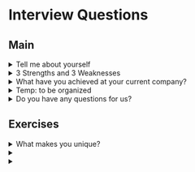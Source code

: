 # Interview Questions







## Main

<details>

<summary>Tell me about yourself</summary>

This warm-up question is your chance to make an impactful first impression. Be prepared to describe yourself in a few sentences. You can mention: 

- Your past experiences and how they relate to the current job
- How your most recent job is tied to this new opportunity
- Two of your strengths
- One personal attribute, like a hobby or an interest

The majority of this response leans on your past work experience, with a small dash of your personal life added at the end of the response. Keep your answer to two to four minutes.

Example:

我是Kelvin，目前从事前端开发已经有2年多的经验，比较擅长React.js，Typescript，Node.js，Golang，也对这些技术栈感兴趣。
目前，我在 Simpletruss 负责 一款面向 vendor 的 Property Management SaaS 平台。该平台提供 technician 排班管理、工单处理、发票支付和数据报告等功能。
在项目中，我主要负责 前端开发，具体包括：
- Dashboard、Schedule Calendar、图表和 Listing Page 的开发，优化用户交互体验。
- 使用 TailwindCSS + ShadCN 构建 UI 组件库，提升团队协作效率，确保前端风格统一。
- GraphQL + Apollo Client 进行数据管理，优化 API 调用，提高性能。

除此之外，我也利用 Next.js 和 ShadCN 开发个人项目，积累了 前端架构、性能优化 方面的经验。如果有时间，我也能展示其中的部分功能

我对 FinTech 行业 尤其是 加密支付、Web3 钱包集成 深感兴趣，期待能加入 dtcpay，结合我的 前端技术和用户体验优化能力，打造更高效的加密支付产品，同时在 金融科技和 Web3 领域 进一步成长


</details>


<details>

<summary>3 Strengths and 3 Weaknesses</summary>


### Strengths

1. Responsible and Code Quality Consciousness
	- I prioritize writing clean and maintainable code in every task I undertake.
	- Before completing a task, I assess the code's readability, maintainability, and performance, ensuring it meets high standards.
	- I strive to keep my codebase clean, making it easier for myself and my team to maintain and enhance it in the future.
1. Strong Problem-Solving Skills
	- I possess strong analytical and problem-solving abilities, which I rate as a 9 out of 10.
	- I approach challenges with enthusiasm and persistence, deriving satisfaction from finding innovative solutions.
	- Problem-solving is a passion of mine, and I enjoy the thrill of overcoming obstacles and achieving successful outcomes.
1. Enthusiasm for Learning and Adopting New Technologies
	- I have a genuine passion for researching and exploring new technologies and their potential applications.
	- I enjoy staying updated on emerging trends and comparing new technologies with existing ones to assess their feasibility and benefits.
	- My eagerness to embrace new technologies allows me to continuously enhance my skills and contribute to the development of innovative solutions.

### Weaknesses

1. Perfectionism with Code
	- While I strive for perfection in my code, I recognize that it can sometimes lead to overthinking and excessive time spent on minor details.
	- I'm actively working on balancing my pursuit of perfection with the need for timely completion, understanding that delivering functional and maintainable code is ultimately more important.
1. English Proficiency
	- I acknowledge that my English proficiency is an area for improvement
	- To address this weakness, I am actively working on enhancing my English language skills through self-study and seeking opportunities for practice and improvement.
1. Limited Experience in Public Speaking
	- I recognize that I have limited experience in public speaking, which may impact my ability to effectively communicate ideas in certain situations.
	- To overcome this weakness, I am committed to seeking out opportunities for public speaking practice, such as participating in workshops or joining public speaking clubs, to build confidence and improve my communication skills.


</details>

<details>

<summary>What have you achieved at your current company?</summary>

Example:
In my current role as a frontend developer, I've had the opportunity to contribute to several key achievements within my team and the company as a whole.

One notable accomplishment was leading the redesign of our flagship product's user interface. This project involved collaborating closely with UX designers, product managers, and backend developers to modernize the UI while improving usability and performance. Through my contributions, we were able to deliver a sleek and intuitive interface that received positive feedback from both users and stakeholders, resulting in a significant increase in user engagement and satisfaction metrics.

Additionally, I played a key role in optimizing the performance of our web application. By conducting thorough performance audits, identifying bottlenecks, and implementing targeted optimizations such as lazy loading, code splitting, and caching strategies, I was able to significantly reduce page load times and improve overall responsiveness. This not only enhanced the user experience but also contributed to higher conversion rates and improved SEO rankings for our product.

Furthermore, I spearheaded the implementation of a new frontend testing strategy utilizing modern testing frameworks like Jest and React Testing Library. By establishing comprehensive test suites for critical UI components and features, I helped improve the stability and reliability of our codebase, reducing the occurrence of bugs and regressions in production.

Overall, these achievements demonstrate my ability to drive impactful changes through effective collaboration, strategic problem-solving, and a commitment to delivering high-quality frontend solutions that align with both user needs and business goals.

</details>


<details>

<summary>Temp: to be organized </summary>

Certainly! Here's an example of how the interview might be structured:

**Introduction (5 minutes)**:
- The interviewer welcomes you to the interview and introduces themselves.
- They provide an overview of the interview process, mentioning that it will consist of a video interview followed by a whiteboard coding assessment, focusing on your front-end development experience, particularly your knowledge of JavaScript.
- They briefly explain the format and duration of each part of the interview.

**Video Interview (30 minutes)**:
- The interviewer begins by asking you to introduce yourself, highlighting your relevant experience in front-end development and your proficiency in JavaScript.
- They may ask specific questions about your previous projects, challenges you've faced, and how you overcame them.
- The interviewer might inquire about your familiarity with specific JavaScript frameworks or libraries, your understanding of modern front-end development practices, and your approach to problem-solving in JavaScript.

**Technical Coding Assessment (25 minutes)**:
- The interviewer shares their screen to start the whiteboard coding assessment.
- They present you with a coding problem related to front-end development, such as implementing a specific feature using JavaScript, manipulating the DOM, or solving a common algorithmic challenge.
- You are given a certain amount of time (e.g., 20 minutes) to solve the problem.
- During this time, you explain your thought process, ask clarifying questions if needed, and write code on the virtual whiteboard within the Codility platform.
- The interviewer may provide feedback or guidance as you work through the problem.

**Wrap-Up (5 minutes)**:
- The interviewer concludes the interview by thanking you for your time and participation.
- They may ask if you have any questions for them about the company, the role, or the interview process.
- They provide information on the next steps in the hiring process, such as when you can expect to hear back from them regarding the outcome of the interview.

Throughout the interview, the focus is on assessing your technical skills in front-end development, particularly your proficiency in JavaScript, as well as your problem-solving abilities, communication skills, and overall fit for the role.


</details>

<details>

<summary>Do you have any questions for us?</summary>

## Purpose

<details>

role, team dynamics, technical environment, growth opportunities, and company culture.

<summary>Role, Team Dynamics</summary>

1. Why is the job open? 
	- understand the context behind the vacancy. growth? restructuring? or someone leaving the company? new position? replacing someone?
1. What is your vision for this role?
	- understand the expectations and long-term goals associated with the position.
	- shows your interest in aligning your goals with those of the company.
1. What's one thing your department does well? Not so well?
	- insights into the department's strengths and weaknesses.
	- assess whether the department's priorities align with your own values and interests.
1. How does this role contribute to the success of the department?
	- understanding how your role fits into the bigger picture can help you gauge the impact you can make and align your efforts with the department's objectives.
1. How do you measure success in the first 30/60/90 days?
	- Knowing how your performance will be evaluated in the initial months can help you set realistic expectations and prioritize your tasks accordingly
1. What would I need to do in year 1 to earn "exceeds expectations"?
	- This question shows your ambition and willingness to excel in the role. It also provides clarity on the performance expectations and criteria for advancement
1. What is the probation period, and what are the criteria for confirmation?
	- Knowing the probation period and confirmation criteria helps you understand the expectations during the initial phase of employment and plan accordingly
1. What goals do you hope I can achieve in this role?
  - This question helps you understand the expectations and priorities associated with the position. It also provides clarity on how your performance will be evaluated.
1. What advantages does the company have over its competitors?
  - understand the company's unique selling points and competitive positioning in the market
1. What are the main challenges the company is currently facing?
	-	Understanding the company's challenges can give you insights into its strategic priorities and potential areas for growth or improvement.

</details>

<details>

<summary>Growth Opportunities</summary>

1. What is the promotion process like?
	-	Understanding the promotion process helps you visualize your potential career path within the company and assess the opportunities for advancement
1. What kind of training is provided for new hires?
	-	This question demonstrates your interest in continuous learning and development. It also helps you assess the company's commitment to employee growth and support.
1. Is there an established code review process?
  - Learning about the code review process can help you understand how code quality is maintained within the team and opportunities for learning and improvement.
1. How do team members typically collaborate and communicate?
  - Understanding the communication channels and collaboration tools used within the team can help you integrate smoothly and contribute effectively
1. What opportunities are there for professional development and growth within the team?
	- Inquiring about opportunities for learning, training, and career advancement demonstrates your commitment to continuous improvement and growth.
1. 



</details>

<details>

<summary>Technical Environment</summary>

1. Can you describe the tech stack used in the project/team?
	- Frontend:
	- Backend:
	- Version Control: 
	- CI/CD:
	- Containerize:
1. What methodologies or frameworks does the team use for project management and development?
	- Knowing whether the team follows Agile, Scrum, Kanban, or another methodology can give you insights into the team's workflow and collaboration style
1. What kind of equipment will the company provide us?

</details>


## 问题
1. why is the job open? 是因为有人离职、还是什么原因？
1. what is your vision for this role?
1. what's one thing your department does well? Not so well?
1. how does this role contribute to the success of the department?
1. how do you measure success in the first 30/60/90 days?
1. what would I need to do in year 1 to earn "exceeds expectations"?
1. 我们的晋升机制是怎么样的呢
1. 通过晋升机制，了解岗位的发展天花板
1. 我入职后会有什么样的培训？
1. 培训不仅是福利，可以看出公司对人才的培养
1. 这个岗位试用期是多久呢？转正的标准是什么呢？
1. 公司业务最需要解决的问题是什么？
1. 我入职这岗位最希望我能够完成什么样的目标呢？
1. 这个岗位是新增的还是替换的，我方便知道一下原因吗？
1. 咱们公司和同行的竞争有什么优势呢？


</details>




## Exercises

<details>

<summary>What makes you unique?</summary>

My ability to understand the tasks given and the overall application structure. In my previous role, I would often know the code for the part I was responsible for in advance so that I could master it more quickly when I was given the task. Sometimes I can provide better suggestions in a timely manner when discussing solutions with the product team.

</details>

<details>

<summary></summary>


</details>




<details>

<summary></summary>


</details>